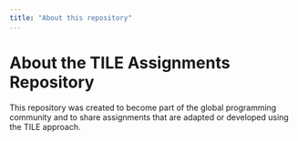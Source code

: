 ```yaml
---
title: "About this repository"
...
```


# About the TILE Assignments Repository

This repository was created to become part of the global programming community and to share assignments that are adapted or developed using the TILE approach. 